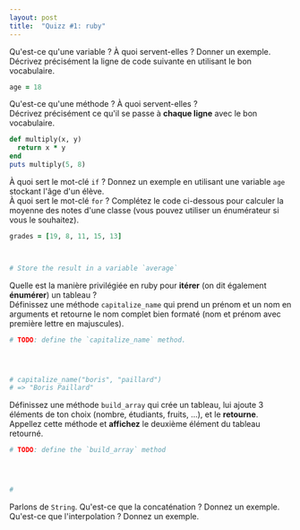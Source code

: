 ```yaml
---
layout: post
title:  "Quizz #1: ruby"
---
```


<div class="question">
  Qu'est-ce qu'une variable ? À quoi servent-elles ? Donner un exemple.
</div>
<div class="answer"></div>

<div class="question">
  Décrivez précisément la ligne de code suivante en utilisant le bon vocabulaire.
</div>

```ruby
age = 18
```
<div class="answer"></div>

<div class="question">
  Qu'est-ce qu'une méthode ? À quoi servent-elles ?
</div>

<div class="answer"></div>

<div class="question">
  Décrivez précisément ce qu'il se passe à <strong>chaque ligne</strong> avec
  le bon vocabulaire.
</div>

```ruby
def multiply(x, y)
  return x * y
end
puts multiply(5, 8)
```

<div class="answer big"></div>

<div class="question">
  À quoi sert le mot-clé <code>if</code> ? Donnez un exemple en utilisant
  une variable <code>age</code> stockant l'âge d'un élève.
</div>

<div class="answer big"></div>

<div style="page-break-after:always;"></div>

<div class="question">
  À quoi sert le mot-clé <code>for</code> ? Complétez le code ci-dessous
  pour calculer la moyenne des notes d'une classe (vous pouvez utiliser un
  énumérateur si vous le souhaitez).
</div>

```ruby
grades = [19, 8, 11, 15, 13]



# Store the result in a variable `average`
```

<div class="question">
  Quelle est la manière privilégiée en ruby pour <strong>itérer</strong> (on dit également  <strong>énumérer</strong>) un tableau ?
</div>

<div class="answer"></div>

<div class="question">
  Définissez une méthode <code>capitalize_name</code> qui prend un prénom et un nom
  en arguments et retourne le nom complet bien formaté (nom et prénom avec première lettre
  en majuscules).
</div>

```ruby
# TODO: define the `capitalize_name` method.




# capitalize_name("boris", "paillard")
# => "Boris Paillard"
```

<div class="question">
  Définissez une méthode <code>build_array</code> qui crée un tableau,
  lui ajoute 3 éléments de ton choix (nombre, étudiants, fruits, ...),
  et le <strong>retourne</strong>.
  Appellez cette méthode et <strong>affichez</strong> le deuxième élément du tableau retourné.
</div>

```ruby
# TODO: define the `build_array` method




#
```

<div class="question">
  Parlons de <code>String</code>. Qu'est-ce que la concaténation ? Donnez un exemple.
</div>

<div class="answer"></div>

<div class="question">
  Qu'est-ce que l'interpolation ? Donnez un exemple.
</div>

<div class="answer"></div>
